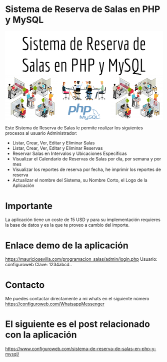 # Sistema de Reserva de Salas en PHP y MySQL

<img src="Sistema%20de%20Reserva%20de%20Salas%20en%20PHP%20y%20MySQL.png">

<!-- wp:paragraph -->
<p>Este Sistema de Reserva de Salas le permite realizar los siguientes procesos al usuario Administrador:</p>
<!-- /wp:paragraph -->

<!-- wp:list {"type":"rich"} -->
<ul type="rich"><li>Listar, Crear, Ver, Editar y Eliminar Salas</li><li>Listar, Crear, Ver, Editar y Eliminar Reservas</li><li>Reservar Salas en Intervalos y Ubicaciones Específicas</li><li>Visualizar el Calendario de Reservas de Salas por día, por semana y por mes</li><li>Visualizar los reportes de reserva por fecha, he imprimir los reportes de reserva</li><li>Actualizar el nombre del Sistema, su Nombre Corto, el Logo de la Aplicación</li></ul>
<!-- /wp:list -->

# Importante

La aplicación tiene un coste de 15 USD y para su implementación requieres la base de datos y es la que te proveo a cambio del importe.

# Enlace demo de la aplicación

https://mauriciosevilla.com/programacion_salas/admin/login.php
Usuario: configuroweb
Clave: 1234abcd..

# Contacto

Me puedes contactar directamente a mi whats en el siguiente número
https://configuroweb.com/WhatsappMessenger

# El siguiente es el post relacionado con la aplicación

https://www.configuroweb.com/sistema-de-reserva-de-salas-en-php-y-mysql/
